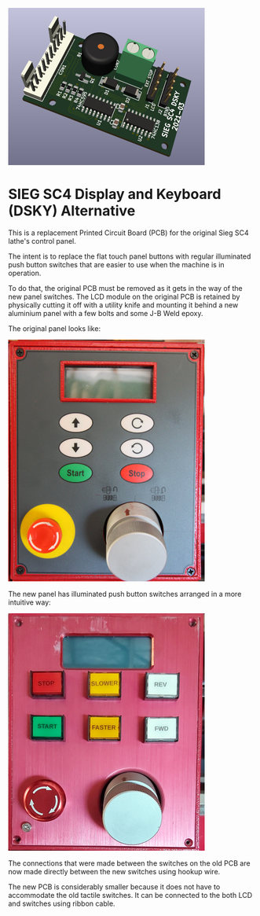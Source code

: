 ![PCB image](images/new-pcb.png)
# SIEG SC4 Display and Keyboard (DSKY) Alternative

This is a replacement Printed Circuit Board (PCB) for the original Sieg SC4 lathe's
control panel. 

The intent is to replace the flat touch panel
buttons with regular illuminated push button switches that
are easier to use when the machine is in operation.

To do that, the original PCB must be removed as it gets in 
the way of the new panel switches. The LCD module on the
original PCB is retained by physically cutting it off 
with a utility knife and mounting it behind a new aluminium panel with a few
bolts and some J-B Weld epoxy.

The original panel looks like:

![Old control panel image](images/old-panel.png)

The new panel has illuminated push button switches arranged
in a more intuitive way:

![New control panel image](images/new-panel.png)

The connections that were made between the switches on the old PCB
are now made directly between the new switches using hookup wire.

The new PCB is considerably smaller because it does not
have to accommodate the old tactile switches. It can be
connected to the both LCD and switches using ribbon cable.



